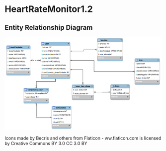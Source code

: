 # HeartRateMonitor1.2


## Entity Relationship Diagram
![alt text](https://github.com/levimmartins/HeartRateMonitor1.2/blob/master/BD/bdImg.png)


Icons made by Becris and others  from  Flaticon - ww.flaticon.com  is licensed by  Creative Commons BY 3.0  CC 3.0 BY 